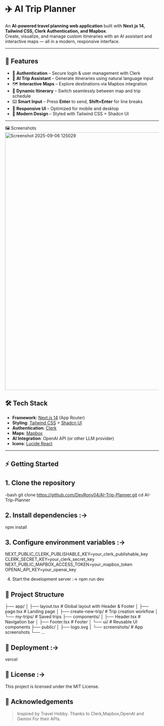 # ✈️ AI Trip Planner

An **AI-powered travel planning web application** built with **Next.js 14, Tailwind CSS, Clerk Authentication, and Mapbox**.  
Create, visualize, and manage custom itineraries with an AI assistant and interactive maps — all in a modern, responsive interface.

---

## 🚀 Features

- 🔑 **Authentication** – Secure login & user management with Clerk  
- 🤖 **AI Trip Assistant** – Generate itineraries using natural language input  
- 🗺 **Interactive Maps** – Explore destinations via Mapbox integration  
- 📅 **Dynamic Itinerary** – Switch seamlessly between map and trip schedule  
- ⌨️ **Smart Input** – Press **Enter** to send, **Shift+Enter** for line breaks  
- 📱 **Responsive UI** – Optimized for mobile and desktop  
- 🎨 **Modern Design** – Styled with Tailwind CSS + Shadcn UI  

---
🖼 Screenshots 
<img width="1821" height="844" alt="Screenshot 2025-09-06 125029" src="https://github.com/user-attachments/assets/3194fe7c-f3c2-48fe-b8e6-4ebeecfae8c3" />


## 🛠 Tech Stack

- **Framework**: [Next.js 14](https://nextjs.org/) (App Router)  
- **Styling**: [Tailwind CSS](https://tailwindcss.com/) + [Shadcn UI](https://ui.shadcn.com/)  
- **Authentication**: [Clerk](https://clerk.com/)  
- **Maps**: [Mapbox](https://mapbox.com/)  
- **AI Integration**: OpenAI API (or other LLM provider)  
- **Icons**: [Lucide React](https://lucide.dev/)  

---

## ⚡ Getting Started

## 1. Clone the repository
-bash
git clone https://github.com/DevRony04/AI-Trip-Planner.git
cd AI-Trip-Planner

## 2. Install dependencies :->
npm install

## 3. Configure environment variables :->
NEXT_PUBLIC_CLERK_PUBLISHABLE_KEY=your_clerk_publishable_key
CLERK_SECRET_KEY=your_clerk_secret_key
NEXT_PUBLIC_MAPBOX_ACCESS_TOKEN=your_mapbox_token
OPENAI_API_KEY=your_openai_key

4. Start the development server :->
npm run dev

## 📂 Project Structure
├── app/
│   ├── layout.tsx         # Global layout with Header & Footer
│   ├── page.tsx           # Landing page
│   ├── create-new-trip/   # Trip creation workflow
│   └── my-trips/          # Saved trips
├── components/
│   ├── Header.tsx         # Navigation bar
│   ├── Footer.tsx         # Footer
│   └── ui/                # Reusable UI components
├── public/
│   ├── logo.svg
│   └── screenshots/       # App screenshots
└── ...

## 🚀 Deployment :->
vercel

## 📜 License :->
This project is licensed under the MIT License.

## 🙌 Acknowledgements
> Inspired by Travel Hobby.
> Thanks to Clerk,Mapbox,OpenAI and Gemini For their APIs.
